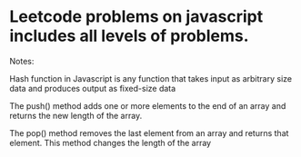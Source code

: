 # Leetcode problems on javascript includes all levels of problems. 

Notes: 

Hash function in Javascript is any function that takes input as arbitrary size data and produces output as fixed-size data

The push() method adds one or more elements to the end of an array and returns the new length of the array. 

The pop() method removes the last element from an array and returns that element. This method changes the length of the array
